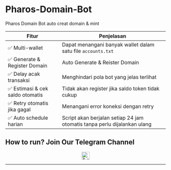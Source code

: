 # Pharos-Domain-Bot
Pharos Domain Bot auto creat domain &amp; mint


| Fitur                           | Penjelasan                                                               |
| ------------------------------- | ------------------------------------------------------------------------ |
| ✅ Multi-wallet                  | Dapat menangani banyak wallet dalam satu file `accounts.txt`          |
| ✅ Generate & Register Domain    | Auto Generate & Reister Domain                                           |
| ✅ Delay acak transaksi          | Menghindari pola bot yang jelas terlihat                                 |
| ✅ Estimasi & cek saldo otomatis | Tidak akan register jika saldo token tidak cukup                         |
| ✅ Retry otomatis jika gagal     | Menangani error koneksi dengan retry                                     |
| ✅ Auto schedule harian          | Script akan berjalan setiap 24 jam otomatis tanpa perlu dijalankan ulang |


## How to run? Join Our Telegram Channel

<div align="center">
  <a href="https://t.me/airdropseeker_official" target="_blank">
    <img src="https://img.shields.io/static/v1?message=Telegram&logo=telegram&label=&color=2CA5E0&logoColor=white&style=for-the-badge" height="25" alt="Telegram Logo" />
  </a>
</div>

---

